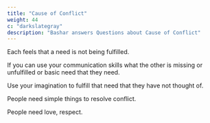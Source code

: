 ```yaml
---
title: "Cause of Conflict"
weight: 44
c: "darkslategray"
description: "Bashar answers Questions about Cause of Conflict"
---
```




Each feels that a need is not being fulfilled. 

If you can use your communication skills what the other is missing or unfulfilled or basic need that they need.

Use your imagination to fulfill that need that they have not thought of. 

People need simple things to resolve conflict. 

People need love, respect.


